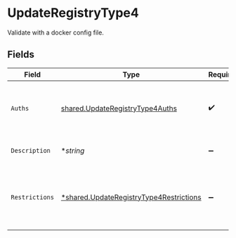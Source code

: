 # UpdateRegistryType4

Validate with a docker config file.


## Fields

| Field                                                                                                    | Type                                                                                                     | Required                                                                                                 | Description                                                                                              | Example                                                                                                  |
| -------------------------------------------------------------------------------------------------------- | -------------------------------------------------------------------------------------------------------- | -------------------------------------------------------------------------------------------------------- | -------------------------------------------------------------------------------------------------------- | -------------------------------------------------------------------------------------------------------- |
| `Auths`                                                                                                  | [shared.UpdateRegistryType4Auths](../../../pkg/models/shared/updateregistrytype4auths.md)                | :heavy_check_mark:                                                                                       | The `auths` data extracted from your Docker config file.                                                 | {<br/>"https://index.docker.io/v1/": {<br/>"auth": "[YOUR AUTH KEY]"<br/>}<br/>}                         |
| `Description`                                                                                            | **string*                                                                                                | :heavy_minus_sign:                                                                                       | Description of the credentials.                                                                          | This is a set of saved credentials.                                                                      |
| `Restrictions`                                                                                           | [*shared.UpdateRegistryType4Restrictions](../../../pkg/models/shared/updateregistrytype4restrictions.md) | :heavy_minus_sign:                                                                                       | Data about whether the credentials are restricted to certain projects.                                   |                                                                                                          |